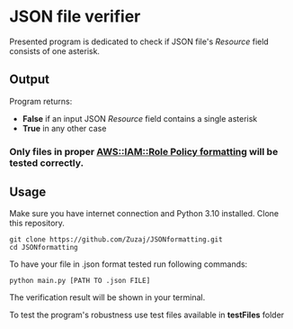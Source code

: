 # JSON file verifier

Presented program is dedicated to check if JSON file's  *Resource* field consists of one asterisk.

## Output
Program returns:
-  **False** if an input JSON *Resource* field contains a single asterisk
-  **True** in any other case


### Only files in proper [AWS::IAM::Role Policy formatting](https://docs.aws.amazon.com/AWSCloudFormation/latest/UserGuide/aws-properties-iam-role-policy.html) will be tested correctly. 



## Usage

Make sure you have internet connection and Python 3.10 installed. Clone this repository.

```
git clone https://github.com/Zuzaj/JSONformatting.git
cd JSONformatting
```

To have your file in .json format tested run following commands:

```
python main.py [PATH TO .json FILE]
```

The verification result will be shown in your terminal.

To test the program's robustness use test files available in **testFiles** folder
